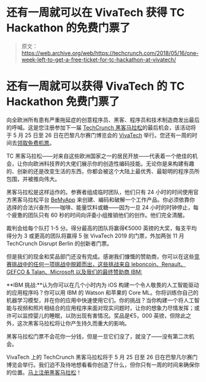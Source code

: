 # 还有一周就可以在 VivaTech  获得 TC Hackathon 的免费门票了

> 原文：<https://web.archive.org/web/https://techcrunch.com/2018/05/16/one-week-left-to-get-a-free-ticket-for-tc-hackathon-at-vivatech/>

# 还有一周就可以获得 VivaTech 的 TC Hackathon 免费门票了

向全欧洲所有患有严重拖延症的创意程序员、黑客、程序员和技术制造商发出最后的呼喊。这是您注册参加下一届 [TechCrunch 黑客马拉松](https://web.archive.org/web/20230325072609/https://techcrunch.com/event-info/techcrunch-hackathon-at-vivatech/)的最后机会，该活动将于 5 月 25 日至 26 日在巴黎凡尔赛门博览会的 [VivaTech](https://web.archive.org/web/20230325072609/https://vivatechnology.com/) 举行。您还有一周的时间去[领取免费机票](https://web.archive.org/web/20230325072609/https://www.eventbrite.co.uk/e/techcrunch-hackathon-at-viva-technology-tickets-43660537844?aff=TechCrunch)。

TC 黑客马拉松——对来自这些欧洲国家之一的居民开放——代表着一个绝佳的机会，让你向欧洲科技界的大佬们展示你的创造性编码技能。无论你是来构建有趣的、创新的还是改变生活的东西，你都会被这个大陆上最优秀、最聪明的程序员所包围，并被推向伟大。

黑客马拉松是这样运作的。参赛者组成临时团队，他们只有 24 小时的时间使用官方黑客马拉松平台 [BeMyApp](https://web.archive.org/web/20230325072609/http://www.bemyapp.com/) 来创建、编码和破解一个工作产品。你必须依靠你选择的合法兴奋剂——咖啡、能量饮料或糖——因为一旦 24 小时的时钟停止，每个疲惫的团队只有 60 秒的时间向评委小组推销他们的创作。他们完全清醒。

裁判会给每个队打 1-5 分。得分最高的团队将赢得€5000 英镑的大奖，每支平均得分为 3 或更高的团队将赢得 5 张 VivaTech 2019 的门票，外加两张 11 月 TechCrunch Disrupt Berlin 的创新者门票。

但是我们的现金和奖品部门还没有完成。感谢我们慷慨的赞助商，你可以在这些[竞赛挑战中的任何一项挑战中脱颖而出，这些挑战来自 leboncoin、Renault、GEFCO & Talan、Microsoft 以及我们的最终赞助商 IBM:](https://web.archive.org/web/20230325072609/https://techcrunch.com/events/techcrunch-hackathon-at-vivatech/)

**IBM 挑战:**认为你可以在几个小时内为 iOS 构建一个令人敬畏的人工智能驱动的应用程序吗？你可以用 IBM 的 Watson 和苹果的 Core ML。你将训练你自己的机器学习模型，并在你的应用中快速使用它们。你的挑战？当你构建一个将人工智能与视频和照片相结合的应用程序来面对现实问题时，让你的想象力尽情发挥；或许可以监控婴儿的睡眠，以防出现有害情况。奖品是€5，000 英镑，但除此之外，这次黑客马拉松将让你产生持久而重大的影响。

黑客马拉松门票不会花你一分钱，但是一旦它们没了，就没了——没有第二次机会。

VivaTech 上的 TechCrunch 黑客马拉松将于 5 月 25 日至 26 日在巴黎凡尔赛门博览会举行。我们迫不及待地想看看你创造了什么，但你只有一周的时间来确保你的位置。[马上注册黑客马拉松](https://web.archive.org/web/20230325072609/https://www.eventbrite.co.uk/e/techcrunch-hackathon-at-viva-technology-tickets-43660537844?aff=TechCrunch)！